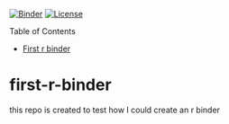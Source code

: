 <!-- badges: start -->
[![Binder](https://mybinder.org/badge_logo.svg)](https://mybinder.org/v2/gh/Bakinam/binder-first-r/master)
[![License](https://img.shields.io/badge/License-Apache%202.0-blue.svg)](https://opensource.org/licenses/Apache-2.0)

Table of Contents
* [First r binder]()
# first-r-binder
this repo is created to test how I could create an r binder
